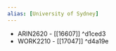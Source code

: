 ```yaml
---
alias: [University of Sydney]
---
```


- ARIN2620 - [[16607]] ^d1ced3
- WORK2210 - [[17047]] ^d4a19e